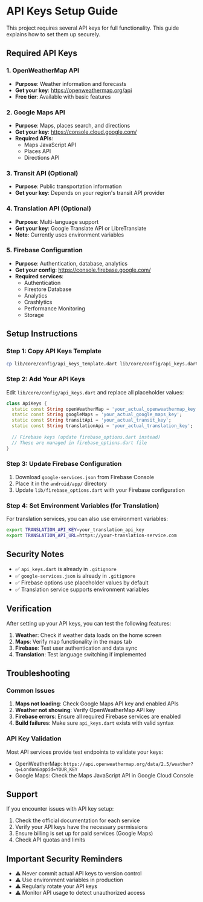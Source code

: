 # API Keys Setup Guide

This project requires several API keys for full functionality. This guide explains how to set them up securely.

## Required API Keys

### 1. OpenWeatherMap API
- **Purpose**: Weather information and forecasts
- **Get your key**: https://openweathermap.org/api
- **Free tier**: Available with basic features

### 2. Google Maps API
- **Purpose**: Maps, places search, and directions
- **Get your key**: https://console.cloud.google.com/
- **Required APIs**: 
  - Maps JavaScript API
  - Places API
  - Directions API

### 3. Transit API (Optional)
- **Purpose**: Public transportation information
- **Get your key**: Depends on your region's transit API provider

### 4. Translation API (Optional)
- **Purpose**: Multi-language support
- **Get your key**: Google Translate API or LibreTranslate
- **Note**: Currently uses environment variables

### 5. Firebase Configuration
- **Purpose**: Authentication, database, analytics
- **Get your config**: https://console.firebase.google.com/
- **Required services**:
  - Authentication
  - Firestore Database
  - Analytics
  - Crashlytics
  - Performance Monitoring
  - Storage

## Setup Instructions

### Step 1: Copy API Keys Template
```bash
cp lib/core/config/api_keys_template.dart lib/core/config/api_keys.dart
```

### Step 2: Add Your API Keys
Edit `lib/core/config/api_keys.dart` and replace all placeholder values:

```dart
class ApiKeys {
  static const String openWeatherMap = 'your_actual_openweathermap_key';
  static const String googleMaps = 'your_actual_google_maps_key';
  static const String transitApi = 'your_actual_transit_key';
  static const String translationApi = 'your_actual_translation_key';
  
  // Firebase keys (update firebase_options.dart instead)
  // These are managed in firebase_options.dart file
}
```

### Step 3: Update Firebase Configuration
1. Download `google-services.json` from Firebase Console
2. Place it in the `android/app/` directory
3. Update `lib/firebase_options.dart` with your Firebase configuration

### Step 4: Set Environment Variables (for Translation)
For translation services, you can also use environment variables:

```bash
export TRANSLATION_API_KEY=your_translation_api_key
export TRANSLATION_API_URL=https://your-translation-service.com
```

## Security Notes

- ✅ `api_keys.dart` is already in `.gitignore`
- ✅ `google-services.json` is already in `.gitignore`
- ✅ Firebase options use placeholder values by default
- ✅ Translation service supports environment variables

## Verification

After setting up your API keys, you can test the following features:

1. **Weather**: Check if weather data loads on the home screen
2. **Maps**: Verify map functionality in the maps tab
3. **Firebase**: Test user authentication and data sync
4. **Translation**: Test language switching if implemented

## Troubleshooting

### Common Issues

1. **Maps not loading**: Check Google Maps API key and enabled APIs
2. **Weather not showing**: Verify OpenWeatherMap API key
3. **Firebase errors**: Ensure all required Firebase services are enabled
4. **Build failures**: Make sure `api_keys.dart` exists with valid syntax

### API Key Validation

Most API services provide test endpoints to validate your keys:

- OpenWeatherMap: `https://api.openweathermap.org/data/2.5/weather?q=London&appid=YOUR_KEY`
- Google Maps: Check the Maps JavaScript API in Google Cloud Console

## Support

If you encounter issues with API key setup:

1. Check the official documentation for each service
2. Verify your API keys have the necessary permissions
3. Ensure billing is set up for paid services (Google Maps)
4. Check API quotas and limits

## Important Security Reminders

- ⚠️ Never commit actual API keys to version control
- ⚠️ Use environment variables in production
- ⚠️ Regularly rotate your API keys
- ⚠️ Monitor API usage to detect unauthorized access